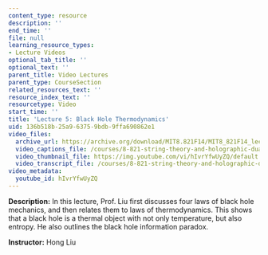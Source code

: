 ```yaml
---
content_type: resource
description: ''
end_time: ''
file: null
learning_resource_types:
- Lecture Videos
optional_tab_title: ''
optional_text: ''
parent_title: Video Lectures
parent_type: CourseSection
related_resources_text: ''
resource_index_text: ''
resourcetype: Video
start_time: ''
title: 'Lecture 5: Black Hole Thermodynamics'
uid: 136b518b-25a9-6375-9bdb-9ffa690862e1
video_files:
  archive_url: https://archive.org/download/MIT8.821F14/MIT8_821F14_lec05_300k.mp4
  video_captions_file: /courses/8-821-string-theory-and-holographic-duality-fall-2014/9634824fd462594da65620d2c4d5b9b5_hIvrYfwUyZQ.vtt
  video_thumbnail_file: https://img.youtube.com/vi/hIvrYfwUyZQ/default.jpg
  video_transcript_file: /courses/8-821-string-theory-and-holographic-duality-fall-2014/e1e5b53aff14f644c4a91a233fda0d7e_hIvrYfwUyZQ.pdf
video_metadata:
  youtube_id: hIvrYfwUyZQ
---
```


**Description:** In this lecture, Prof. Liu first discusses four laws of black hole mechanics, and then relates them to laws of thermodynamics. This shows that a black hole is a thermal object with not only temperature, but also entropy. He also outlines the black hole information paradox.

**Instructor:** Hong Liu